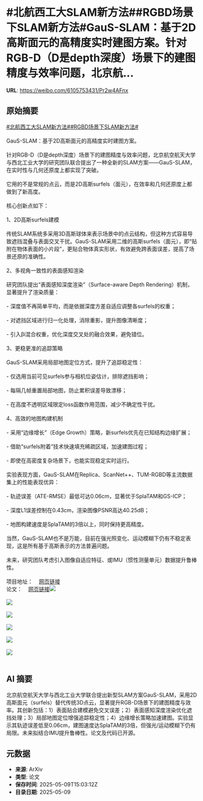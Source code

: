 # #北航西工大SLAM新方法##RGBD场景下SLAM新方法#GauS-SLAM：基于2D高斯面元的高精度实时建图方案。针对RGB-D（D是depth深度）场景下的建图精度与效率问题，北京航...

**URL**: https://weibo.com/6105753431/Pr2w4AFnx

## 原始摘要

<a href="https://m.weibo.cn/search?containerid=231522type%3D1%26t%3D10%26q%3D%23%E5%8C%97%E8%88%AA%E8%A5%BF%E5%B7%A5%E5%A4%A7SLAM%E6%96%B0%E6%96%B9%E6%B3%95%23&amp;extparam=%23%E5%8C%97%E8%88%AA%E8%A5%BF%E5%B7%A5%E5%A4%A7SLAM%E6%96%B0%E6%96%B9%E6%B3%95%23" data-hide=""><span class="surl-text">#北航西工大SLAM新方法#</span></a><a href="https://m.weibo.cn/search?containerid=231522type%3D1%26t%3D10%26q%3D%23RGBD%E5%9C%BA%E6%99%AF%E4%B8%8BSLAM%E6%96%B0%E6%96%B9%E6%B3%95%23&amp;extparam=%23RGBD%E5%9C%BA%E6%99%AF%E4%B8%8BSLAM%E6%96%B0%E6%96%B9%E6%B3%95%23" data-hide=""><span class="surl-text">#RGBD场景下SLAM新方法#</span></a><br><br>GauS-SLAM：基于2D高斯面元的高精度实时建图方案。<br><br>针对RGB-D（D是depth深度）场景下的建图精度与效率问题，北京航空航天大学与西北工业大学的研究团队联合提出了一种全新的SLAM方案——GauS-SLAM，在实时性与几何还原度上都实现了突破。<br><br>它用的不是常规的点云，而是2D高斯surfels（面元），在效率和几何还原度上都做到了新高度。<br><br>核心创新点如下：<br><br>1、2D高斯surfels建模<br><br>传统SLAM系统多采用3D高斯球体来表示场景中的点云结构，但这种方式容易导致遮挡混叠与表面交叉干扰。GauS-SLAM采用二维的高斯surfels（面元），即“贴附在物体表面的小片段”，更贴合物体真实形状，有效避免跨表面误差，提高了场景还原的准确性。<br><br>2、多视角一致性的表面感知渲染<br><br>研究团队提出“表面感知深度渲染”（Surface-aware Depth Rendering）机制，显著提升了渲染质量：<br><br>- 深度值不再简单平均，而是依据深度方差自适应调整各surfels的权重；<br><br>- 对遮挡区域进行归一化处理，消除重影，提升图像清晰度；<br><br>- 引入βi混合权重，优化深度交叉处的融合效果，避免错位。<br><br>3、更稳更准的追踪策略<br><br>GauS-SLAM采用局部地图定位方式，提升了追踪稳定性：<br><br>- 仅选用当前可见surfels参与相机位姿估计，排除遮挡影响；<br><br>- 每隔几帧重置局部地图，防止累积误差导致漂移；<br><br>- 在高度不透明区域限定loss函数作用范围，减少不确定性干扰。<br><br>4、高效的地图构建机制<br><br>- 采用“边缘增长”（Edge Growth）策略，新surfels优先在已知结构边缘扩展；<br><br>- 借助“surfels附着”技术快速填充稀疏区域，加速建图过程；<br><br>- 即使在高密度复杂场景下，也能实现稳定实时运行。<br><br>实验表现方面，GauS-SLAM在Replica、ScanNet++、TUM-RGBD等主流数据集上的性能表现优异：<br><br>- 轨迹误差（ATE-RMSE）最低可达0.06cm，显著优于SplaTAM和GS-ICP；<br><br>- 深度L1误差控制在0.43cm，渲染图像PSNR高达40.25dB；<br><br>- 地图构建速度是SplaTAM的3倍以上，同时保持更高精度。<br><br>当然，GauS-SLAM也不是万能，目前在强光照变化、运动模糊下仍有不稳定表现，这是所有基于高斯表示的方法普遍问题。<br><br>未来，研究团队考虑引入图像自适应特征、或IMU（惯性测量单元）数据提升鲁棒性。<br><br>项目地址：<a href="https://weibo.cn/sinaurl?u=https%3A%2F%2Fgaus-slam.github.io%2F" data-hide=""><span class="url-icon"><img style="width: 1rem;height: 1rem" src="https://h5.sinaimg.cn/upload/2015/09/25/3/timeline_card_small_web_default.png" referrerpolicy="no-referrer"></span><span class="surl-text">网页链接</span></a><br>论文：<a href="https://weibo.cn/sinaurl?u=https%3A%2F%2Fwww.arxiv.org%2Fabs%2F2505.01934" data-hide=""><span class="url-icon"><img style="width: 1rem;height: 1rem" src="https://h5.sinaimg.cn/upload/2015/09/25/3/timeline_card_small_web_default.png" referrerpolicy="no-referrer"></span><span class="surl-text">网页链接</span></a><img style="" src="https://tvax3.sinaimg.cn/large/006Fd7o3gy1i19dctqj2sj31590q6h4o.jpg" referrerpolicy="no-referrer"><br><br><img style="" src="https://tvax1.sinaimg.cn/large/006Fd7o3gy1i19dcusp4mj30jx0co14h.jpg" referrerpolicy="no-referrer"><br><br><img style="" src="https://tvax3.sinaimg.cn/large/006Fd7o3gy1i19dd242skj314o0j67wh.jpg" referrerpolicy="no-referrer"><br><br><img style="" src="https://tvax2.sinaimg.cn/large/006Fd7o3gy1i19dcwc4pej30k0093450.jpg" referrerpolicy="no-referrer"><br><br><img style="" src="https://tvax1.sinaimg.cn/large/006Fd7o3gy1i19dd53repj31730lcb29.jpg" referrerpolicy="no-referrer"><br><br><img style="" src="https://tvax1.sinaimg.cn/large/006Fd7o3gy1i19dd5h89rj31460gr4n8.jpg" referrerpolicy="no-referrer"><br><br>

## AI 摘要

北京航空航天大学与西北工业大学联合提出新型SLAM方案GauS-SLAM，采用2D高斯面元（surfels）替代传统3D点云，显著提升RGB-D场景下的建图精度与效率。其创新包括：1）表面贴合建模避免交叉误差；2）表面感知深度渲染优化遮挡处理；3）局部地图定位增强追踪稳定性；4）边缘增长策略加速建图。实验显示其轨迹误差低至0.06cm，建图速度达SplaTAM的3倍，但强光/运动模糊下仍有局限。未来拟结合IMU提升鲁棒性。论文及代码已开源。

## 元数据

- **来源**: ArXiv
- **类型**: 论文
- **保存时间**: 2025-05-09T15:03:12Z
- **目录日期**: 2025-05-09
